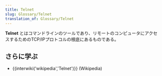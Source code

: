 ```yaml
---
title: Telnet
slug: Glossary/Telnet
translation_of: Glossary/Telnet
---
```

<p><strong>Telnet</strong> とはコマンドラインのツールであり、リモートのコンピュータにアクセスするためのTCP/IPプロトコルの根底にあるものである。</p>

<h2 id="さらに学ぶ">さらに学ぶ</h2>

<ul>
 <li>{{interwiki('wikipedia','Telnet')}} (Wikipedia)</li>
</ul>
